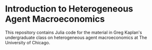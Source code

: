 # Introduction to Heterogeneous Agent Macroeconomics

This repository contains Julia code for the material in Greg Kaplan's undergraduate class on heterogeneous agent macroeconomics at The University of Chicago.
